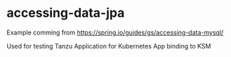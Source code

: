 # accessing-data-jpa
Example comming from https://spring.io/guides/gs/accessing-data-mysql/

Used for testing Tanzu Application for Kubernetes App binding to KSM

